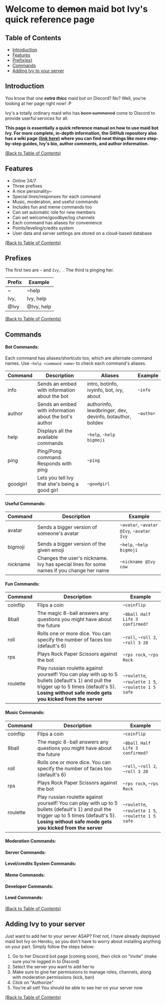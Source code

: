 # Welcome to ~~demon~~ maid bot Ivy's quick reference page

## Table of Contents
- [Introduction](https://github.com/icw-Numen/ivy-bot/blob/master/README.md#introduction)
- [Features](https://github.com/icw-Numen/ivy-bot#features)
- [Prefix(es)](https://github.com/icw-Numen/ivy-bot/blob/master/README.md#prefixes)
- [Commands](https://github.com/icw-Numen/ivy-bot#commands)
- [Adding Ivy to your server](https://github.com/icw-Numen/ivy-bot/blob/master/README.md#adding-ivy-to-your-server)

## Introduction
You know that one **_extra thicc_** maid bot on Discord? No? Well, you're looking at her page right now! :P

Ivy's a totally ordinary maid who has ~~been summoned~~ come to Discord to provide userful services for all.

**This page is essentially a quick reference manual on how to use maid bot Ivy. For more complete, in-depth information, the GitHub repository also has a wiki page [(link here)](https://github.com/icw-Numen/ivy-bot/wiki) where you can find neat things like more step-by-step guides, Ivy's bio, author comments, and author information.**

[(Back to Table of Contents)](https://github.com/icw-Numen/ivy-bot#table-of-contents)

## Features

- Online 24/7
- Three prefixes
- A nice personality~
- Special lines/responses for each command
- Music, moderation, and useful commands
- Includes fun and meme commands too
- Can set automatic role for new members
- Can set welcome/goodbye/log channels
- Each command has aliases for convenience
- Points/leveling/credits system
- User data and server settings are stored on a cloud-based database

[(Back to Table of Contents)](https://github.com/icw-Numen/ivy-bot#table-of-contents)

## Prefixes
The first two are ```~``` and ```Ivy, ```. The third is pinging her.

| Prefix | Example |
| --- | --- |
| ~ | ~help |
| Ivy, | Ivy, help |
| @Ivy | @Ivy, help |

[(Back to Table of Contents)](https://github.com/icw-Numen/ivy-bot#table-of-contents)

## Commands
#### Bot Commands:

Each command has aliases/shortcuts too, which are alternate command names. Use ```~help <command name>``` to check each command's aliases.

| Command | Description | Aliases | Example |
| --- | --- | --- | --- |
| info | Sends an embed with information about the bot | intro, botinfo, ivyinfo, bot, ivy, about | ```~info``` |
| author | Sends an embed with information about the bot's author | authorinfo, lewdbringer, dev, devinfo, botauthor, botdev | ```~author``` |
| help | Displays all the available commands | ```~help```, ```~help bigmoji``` |
| ping | Ping/Pong command. Responds with ping | ```~ping``` |
| goodgirl | Lets you tell Ivy that she's being a good girl | ```~goodgirl``` |
#### Useful Commands:
| Command | Description | Example |
| --- | --- | --- |
| avatar | Sends a bigger version of someone's avatar | ```~avatar```, ```~avatar @Ivy```, ```~avatar Ivy``` |
| bigmoji | Sends a bigger version of the given emoji | ```~help```, ```~help bigmoji``` |
| nickname | Changes the user's nickname. Ivy has special lines for some names if you change her name | ```~nickname @Ivy cow``` |
#### Fun Commands:
| Command | Description | Example |
| --- | --- | --- |
| coinflip | Flips a coin | ```~coinflip``` |
| 8ball | The magic 8-ball answers any questions you might have about the future | ```~8ball Half Life 3 confirmed?``` |
| roll | Rolls one or more dice. You can specify the number of faces too (default's 6) | ```~roll```, ```~roll 2```, ```~roll 3 20``` |
| rps | Plays Rock Paper Scissors against the bot | ```~rps rock```, ```~rps Rock``` |
| roulette | Play russian roulette against yourself! You can play with up to 5 bullets (default's 1) and pull the trigger up to 5 times (default's 5). **Losing without safe mode gets you kicked from the server** | ```~roulette```, ```~roulette 1 5```, ```~roulette 1 5 safe``` |
#### Music Commands:
| Command | Description | Example |
| --- | --- | --- |
| coinflip | Flips a coin | ```~coinflip``` |
| 8ball | The magic 8-ball answers any questions you might have about the future | ```~8ball Half Life 3 confirmed?``` |
| roll | Rolls one or more dice. You can specify the number of faces too (default's 6) | ```~roll```, ```~roll 2```, ```~roll 3 20``` |
| rps | Plays Rock Paper Scissors against the bot | ```~rps rock```, ```~rps Rock``` |
| roulette | Play russian roulette against yourself! You can play with up to 5 bullets (default's 1) and pull the trigger up to 5 times (default's 5). **Losing without safe mode gets you kicked from the server** | ```~roulette```, ```~roulette 1 5```, ```~roulette 1 5 safe``` |
#### Moderation Commands:
#### Server Commands:
#### Level/credits System Commands:
#### Meme Commands:
#### Developer Commands:
#### Lewd Commands:

[(Back to Table of Contents)](https://github.com/icw-Numen/ivy-bot#table-of-contents)

## Adding Ivy to your server
Just want to add her to your server ASAP? Fret not, I have already deployed maid bot Ivy on Heroku, so you don't have to worry about installing anything on your part. Simply follow the steps below:

1. Go to her Discord bot page (coming soon), then click on "invite" (make sure you're logged in to Discord)
2. Select the server you want to add her to
3. Make sure to give her permissions to manage roles, channels, along with moderation permissions (kick, ban)
4. Click on "Authorize"
5. You're all set! You should be able to see her on your server now

[(Back to Table of Contents)](https://github.com/icw-Numen/ivy-bot#table-of-contents)


